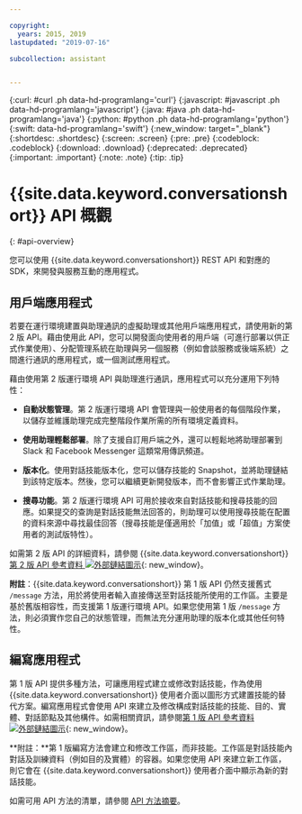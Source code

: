 ```yaml
---

copyright:
  years: 2015, 2019
lastupdated: "2019-07-16"

subcollection: assistant


---
```


{:curl: #curl .ph data-hd-programlang='curl'}
{:javascript: #javascript .ph data-hd-programlang='javascript'}
{:java: #java .ph data-hd-programlang='java'}
{:python: #python .ph data-hd-programlang='python'}
{:swift: data-hd-programlang='swift'}
{:new_window: target="_blank"}
{:shortdesc: .shortdesc}
{:screen: .screen}
{:pre: .pre}
{:codeblock: .codeblock}
{:download: .download}
{:deprecated: .deprecated}
{:important: .important}
{:note: .note}
{:tip: .tip}

# {{site.data.keyword.conversationshort}} API 概觀
{: #api-overview}

您可以使用 {{site.data.keyword.conversationshort}} REST API 和對應的 SDK，來開發與服務互動的應用程式。

## 用戶端應用程式

若要在運行環境建置與助理通訊的虛擬助理或其他用戶端應用程式，請使用新的第 2 版 API。藉由使用此 API，您可以開發面向使用者的用戶端（可進行部署以供正式作業使用）、分配管理系統在助理與另一個服務（例如會談服務或後端系統）之間進行通訊的應用程式，或一個測試應用程式。

藉由使用第 2 版運行環境 API 與助理進行通訊，應用程式可以充分運用下列特性：

- **自動狀態管理**。第 2 版運行環境 API 會管理與一般使用者的每個階段作業，以儲存並維護助理完成完整階段作業所需的所有環境定義資料。

- **使用助理輕鬆部署**。除了支援自訂用戶端之外，還可以輕鬆地將助理部署到 Slack 和 Facebook Messenger 這類常用傳訊頻道。

- **版本化**。使用對話技能版本化，您可以儲存技能的 Snapshot，並將助理鏈結到該特定版本。然後，您可以繼續更新開發版本，而不會影響正式作業助理。

- **搜尋功能**。第 2 版運行環境 API 可用於接收來自對話技能和搜尋技能的回應。如果提交的查詢是對話技能無法回答的，則助理可以使用搜尋技能在配置的資料來源中尋找最佳回答（搜尋技能是僅適用於「加值」或「超值」方案使用者的測試版特性）。

如需第 2 版 API 的詳細資料，請參閱 {{site.data.keyword.conversationshort}} [第 2 版 API 參考資料 ![外部鏈結圖示](../../icons/launch-glyph.svg "外部鏈結圖示")](https://{DomainName}/apidocs/assistant-v2){: new_window}。

**附註**：{{site.data.keyword.conversationshort}} 第 1 版 API 仍然支援舊式 `/message` 方法，用於將使用者輸入直接傳送至對話技能所使用的工作區。主要是基於舊版相容性，而支援第 1 版運行環境 API。如果您使用第 1 版 `/message` 方法，則必須實作您自己的狀態管理，而無法充分運用助理的版本化或其他任何特性。

## 編寫應用程式

第 1 版 API 提供多種方法，可讓應用程式建立或修改對話技能，作為使用 {{site.data.keyword.conversationshort}} 使用者介面以圖形方式建置技能的替代方案。編寫應用程式會使用 API 來建立及修改構成對話技能的技能、目的、實體、對話節點及其他構件。如需相關資訊，請參閱[第 1 版 API 參考資料 ![外部鏈結圖示](../../icons/launch-glyph.svg "外部鏈結圖示")](https://{DomainName}/apidocs/assistant){: new_window}。

  **附註：**第 1 版編寫方法會建立和修改工作區，而非技能。工作區是對話技能內對話及訓練資料（例如目的及實體）的容器。如果您使用 API 來建立新工作區，則它會在 {{site.data.keyword.conversationshort}} 使用者介面中顯示為新的對話技能。

如需可用 API 方法的清單，請參閱 [API 方法摘要](/docs/services/assistant?topic=assistant-api-methods)。
